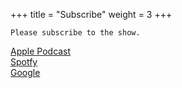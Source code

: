 +++
title = "Subscribe"
weight = 3
+++

```
Please subscribe to the show.
```

[Apple Podcast](https://podcasts.apple.com/jp/podcast/rere-fm-%E3%82%B5%E3%83%96%E3%82%AB%E3%83%AB%E3%83%81%E3%83%A3%E3%83%BC%E3%81%AB-reply-%E3%81%97%E3%81%A6%E3%81%84%E3%81%8Fpodcast/id1496508819)  
[Spotfy](https://open.spotify.com/show/1kaU84VdYa7NUzEgj3eBC5?si=d-kt_a0SSXGTP12xJEBk8Q)  
[Google](https://podcasts.google.com/?feed=aHR0cDovL2ZlZWRzLnNvdW5kY2xvdWQuY29tL3VzZXJzL3NvdW5kY2xvdWQ6dXNlcnM6NzY1ODU0NTQyL3NvdW5kcy5yc3M)  

